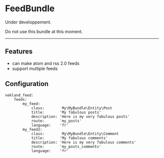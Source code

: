 FeedBundle
===========

Under developpement.

Do not use this bundle at this moment.

----------------------------------

Features
--------

 * can make atom and rss 2.0 feeds
 * support multiple feeds

Configuration
-------------

    nekland_feed:
        feeds:
            my_feed:
                class:        My\MyBundle\Entity\Post
                title:       'My fabulous posts'
                description: 'Here is my very fabulous posts'
                route:       'my_posts'
                language:    'fr'
            my_feed2:
                class:        My\MyBundle\Entity\Comment
                title:       'My fabulous comments'
                description: 'Here is my very fabulous comments'
                route:       'my_posts_comments'
                language:    'fr'
